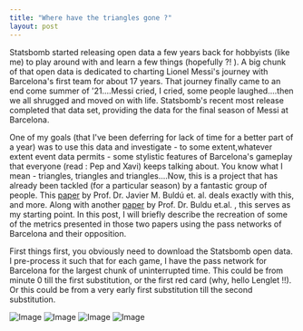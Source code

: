 ```yaml
---
title: "Where have the triangles gone ?"
layout: post
---
```


Statsbomb started releasing open data a few years back for hobbyists (like me) to play around with and learn a few things (hopefully ?! ). A big chunk of that open data is dedicated to charting Lionel Messi's journey with Barcelona's first team for about 17 years. That journey finally came to an end come summer of '21....Messi cried, I cried, some people laughed....then we all shrugged and moved on with life. Statsbomb's recent most release completed that data set, providing the data for the final season of Messi at Barcelona. 

One of my goals (that I've been deferring for lack of time for a better part of a year) was to use this data and investigate - to some extent,whatever extent event data permits - some stylistic features of Barcelona's gameplay that everyone (read : Pep and Xavi) keeps talking about. You know what I mean - triangles, triangles and triangles....Now, this is a project that has already been tackled (for a particular season) by a fantastic group of people. This [paper](https://www.nature.com/articles/s41598-019-49969-2) by Prof. Dr. Javier M. Buldú et. al. deals exactly with this, and more. Along with another [paper](https://www.sciencedirect.com/science/article/abs/pii/S0960077920303337) by Prof. Dr. Buldu et.al. , this serves as my starting point. In this post, I will briefly describe the recreation of some of the metrics presented in those two papers using the pass networks of Barcelona and their opposition. 

First things first, you obviously need to download the Statsbomb open data. I pre-process it such that for each game, I have the pass network for Barcelona for the largest chunk of uninterrupted time. This could be from minute 0 till the first substitution, or the first red card (why, hello Lenglet !!). Or this could be from a very early first substitution till the second substitution. 

![Image](https://bosemessi.github.io/images/triangles_directed_.png)
![Image](https://bosemessi.github.io/images/shortest_path_.png)
![Image](https://bosemessi.github.io/images/lambda1_.png)
![Image](https://bosemessi.github.io/images/lambda2_.png)


